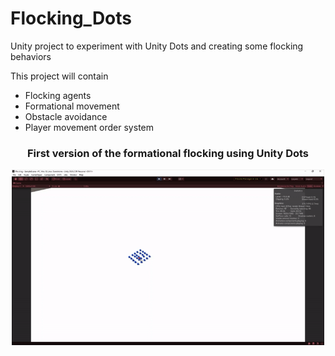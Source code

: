 # Flocking_Dots
Unity project to experiment with Unity Dots and creating some flocking behaviors

This project will contain

- Flocking agents
- Formational movement
- Obstacle avoidance
- Player movement order system



<h3 align="center">
First version of the formational flocking using Unity Dots
</h3>
<p align="center">
  <img src="https://github.com/NWagter/Flocking_Dots/blob/main/Gifs/SimpleFormation_01.gif" width="500"/>
</p>
